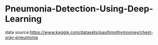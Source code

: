 # Pneumonia-Detection-Using-Deep-Learning
data source:https://www.kaggle.com/datasets/paultimothymooney/chest-xray-pneumonia
